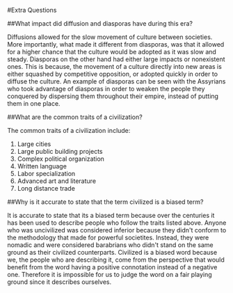 #Extra Questions 

##What impact did diffusion and diasporas have during this era? 

Diffusions allowed for the slow movement of culture between societies. More importantly, what made it different from diasporas, was that it allowed for a higher chance that the culture would be adopted as it was slow and steady. Diasporas on the other hand had either large impacts or nonexistent ones. This is because, the movement of a culture directly into new areas is either squashed by competitive opposition, or adopted quickly in order to diffuse the culture. An example of diasporas can be seen with the Assyrians who took advantage of diasporas in order to weaken the people they conquered by dispersing them throughout their empire, instead of putting them in one place. 

##What are the common traits of a civilization? 

The common traits of a civilization include: 

1. Large cities 
2. Large public building projects 
3. Complex political organization 
4. Written language 
5. Labor specialization 
6. Advanced art and literature 
7. Long distance trade 

##Why is it accurate to state that the term civilized is a biased term? 

It is accurate to state that its a biased term because over the centuries it has been used to describe people who follow the traits listed above. Anyone who was uncivilized was considered inferior because they didn't conform to the methodology that made for powerful societites. Instead, they were nomadic and were considered barabrians who didn't stand on the same ground as their civilized counterparts. Civilized is a biased word because we, the people who are describing it, come from the perspective that would benefit from the word having a positive connotation instead of a negative one. Therefore it is impossible for us to judge the word on a fair playing ground since it describes ourselves. 